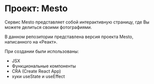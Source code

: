 # Проект: Mesto  

Сервис Mesto представляет собой интерактивную страницу, где Вы можете делиться своими фотографиями.  

В данном репозитории представлена версия проекта Mesto, написанного на «Реакт».  

При создании были использованы:  
* JSX
* Функциональные компоненты
* CRA (Create React App)
* хуки useState и useEffect